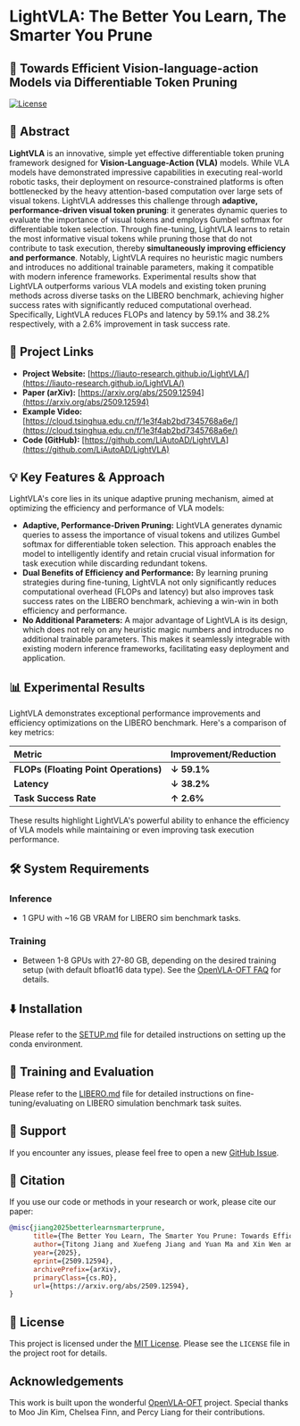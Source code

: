 # LightVLA: The Better You Learn, The Smarter You Prune

## 🚀 Towards Efficient Vision-language-action Models via Differentiable Token Pruning

[![License](https://img.shields.io/badge/License-MIT-blue.svg)](https://opensource.org/licenses/MIT)

## 📝 Abstract

**LightVLA** is an innovative, simple yet effective differentiable token pruning framework designed for **Vision-Language-Action (VLA)** models. While VLA models have demonstrated impressive capabilities in executing real-world robotic tasks, their deployment on resource-constrained platforms is often bottlenecked by the heavy attention-based computation over large sets of visual tokens. LightVLA addresses this challenge through **adaptive, performance-driven visual token pruning**: it generates dynamic queries to evaluate the importance of visual tokens and employs Gumbel softmax for differentiable token selection. Through fine-tuning, LightVLA learns to retain the most informative visual tokens while pruning those that do not contribute to task execution, thereby **simultaneously improving efficiency and performance**. Notably, LightVLA requires no heuristic magic numbers and introduces no additional trainable parameters, making it compatible with modern inference frameworks. Experimental results show that LightVLA outperforms various VLA models and existing token pruning methods across diverse tasks on the LIBERO benchmark, achieving higher success rates with significantly reduced computational overhead. Specifically, LightVLA reduces FLOPs and latency by 59.1% and 38.2% respectively, with a 2.6% improvement in task success rate.

## 🔗 Project Links

*   **Project Website:** [https://liauto-research.github.io/LightVLA/](https://liauto-research.github.io/LightVLA/)
*   **Paper (arXiv):** [https://arxiv.org/abs/2509.12594](https://arxiv.org/abs/2509.12594)
*   **Example Video:** [https://cloud.tsinghua.edu.cn/f/1e3f4ab2bd7345768a6e/](https://cloud.tsinghua.edu.cn/f/1e3f4ab2bd7345768a6e/)
*   **Code (GitHub):** [https://github.com/LiAutoAD/LightVLA](https://github.com/LiAutoAD/LightVLA)

## 💡 Key Features & Approach

LightVLA's core lies in its unique adaptive pruning mechanism, aimed at optimizing the efficiency and performance of VLA models:

*   **Adaptive, Performance-Driven Pruning:** LightVLA generates dynamic queries to assess the importance of visual tokens and utilizes Gumbel softmax for differentiable token selection. This approach enables the model to intelligently identify and retain crucial visual information for task execution while discarding redundant tokens.
*   **Dual Benefits of Efficiency and Performance:** By learning pruning strategies during fine-tuning, LightVLA not only significantly reduces computational overhead (FLOPs and latency) but also improves task success rates on the LIBERO benchmark, achieving a win-win in both efficiency and performance.
*   **No Additional Parameters:** A major advantage of LightVLA is its design, which does not rely on any heuristic magic numbers and introduces no additional trainable parameters. This makes it seamlessly integrable with existing modern inference frameworks, facilitating easy deployment and application.

## 📊 Experimental Results

LightVLA demonstrates exceptional performance improvements and efficiency optimizations on the LIBERO benchmark. Here's a comparison of key metrics:

| Metric                 | Improvement/Reduction |
| :--------------------- | :-------------------- |
| **FLOPs (Floating Point Operations)** | **↓ 59.1%**           |
| **Latency**            | **↓ 38.2%**           |
| **Task Success Rate**  | **↑ 2.6%**            |

These results highlight LightVLA's powerful ability to enhance the efficiency of VLA models while maintaining or even improving task execution performance.

## 🛠️ System Requirements

### Inference

*   1 GPU with ~16 GB VRAM for LIBERO sim benchmark tasks.

### Training

*   Between 1-8 GPUs with 27-80 GB, depending on the desired training setup (with default bfloat16 data type). See the [OpenVLA-OFT FAQ](https://openaivla.github.io/openvla-oft/faq.html) for details.

## ⬇️ Installation

Please refer to the [SETUP.md](SETUP.md) file for detailed instructions on setting up the conda environment.

## 🚀 Training and Evaluation

Please refer to the [LIBERO.md](LIBERO.md) file for detailed instructions on fine-tuning/evaluating on LIBERO simulation benchmark task suites.

## 🤝 Support

If you encounter any issues, please feel free to open a new [GitHub Issue](https://github.com/LiAutoAD/LightVLA/issues).

## 📝 Citation

If you use our code or methods in your research or work, please cite our paper:

```bibtex
@misc{jiang2025betterlearnsmarterprune,
      title={The Better You Learn, The Smarter You Prune: Towards Efficient Vision-language-action Models via Differentiable Token Pruning}, 
      author={Titong Jiang and Xuefeng Jiang and Yuan Ma and Xin Wen and Bailin Li and Kun Zhan and Peng Jia and Yahui Liu and Sheng Sun and Xianpeng Lang},
      year={2025},
      eprint={2509.12594},
      archivePrefix={arXiv},
      primaryClass={cs.RO},
      url={https://arxiv.org/abs/2509.12594}, 
}
```

## 📜 License

This project is licensed under the [MIT License](LICENSE). Please see the `LICENSE` file in the project root for details.

## Acknowledgements

This work is built upon the wonderful [OpenVLA-OFT](https://openaivla.github.io/openvla-oft/) project. Special thanks to Moo Jin Kim, Chelsea Finn, and Percy Liang for their contributions.
